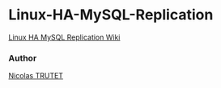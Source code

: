 # Linux-HA-MySQL-Replication

<a href="https://github.com/NicolasTrutet/Linux-HA-MySQL-Replication/wiki">Linux HA MySQL Replication Wiki</a>


### Author

<a href="">Nicolas TRUTET</a>
